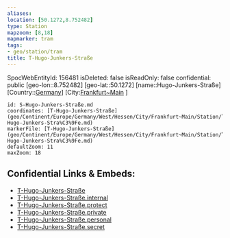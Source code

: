 ```yaml
---
aliases: 
location: [50.1272,8.752482]
type: Station 
mapzoom: [8,18] 
mapmarker: tram 
tags:
- geo/station/tram
title: T-Hugo-Junkers-Straße
---
```

SpocWebEntityId: 156481
isDeleted: false
isReadOnly: false
confidential: public
[geo-lon::8.752482]
[geo-lat::50.1272]
[name::Hugo-Junkers-Straße]
[Country::[Germany](geo/Continent/Europe/Germany.md)]
[City:[Frankfurt~Main](geo/Continent/Europe/Germany/West/Hessen/City/Frankfurt~Main.md) ]


```leaflet
id: S-Hugo-Junkers-Straße.md
coordinates: [T-Hugo-Junkers-Straße](geo/Continent/Europe/Germany/West/Hessen/City/Frankfurt~Main/Station/T-Hugo-Junkers-Stra%C3%9Fe.md)
markerFile: [T-Hugo-Junkers-Straße](geo/Continent/Europe/Germany/West/Hessen/City/Frankfurt~Main/Station/T-Hugo-Junkers-Stra%C3%9Fe.md)
defaultZoom: 11 
maxZoom: 18
```


## Confidential Links & Embeds: 
- [T-Hugo-Junkers-Straße](../../../../../../../../../../_public/geo/Continent/Europe/Germany/West/Hessen/City/Frankfurt~Main/Station/T-Hugo-Junkers-Stra%C3%9Fe.md) 
- [T-Hugo-Junkers-Straße.internal](../../../../../../../../../../_internal/geo/Continent/Europe/Germany/West/Hessen/City/Frankfurt~Main/Station/T-Hugo-Junkers-Stra%C3%9Fe.internal.md) 
- [T-Hugo-Junkers-Straße.protect](../../../../../../../../../../_protect/geo/Continent/Europe/Germany/West/Hessen/City/Frankfurt~Main/Station/T-Hugo-Junkers-Stra%C3%9Fe.protect.md) 
- [T-Hugo-Junkers-Straße.private](../../../../../../../../../../_private/geo/Continent/Europe/Germany/West/Hessen/City/Frankfurt~Main/Station/T-Hugo-Junkers-Stra%C3%9Fe.private.md) 
- [T-Hugo-Junkers-Straße.personal](../../../../../../../../../../_personal/geo/Continent/Europe/Germany/West/Hessen/City/Frankfurt~Main/Station/T-Hugo-Junkers-Stra%C3%9Fe.personal.md) 
- [T-Hugo-Junkers-Straße.secret](../../../../../../../../../../_secret/geo/Continent/Europe/Germany/West/Hessen/City/Frankfurt~Main/Station/T-Hugo-Junkers-Stra%C3%9Fe.secret.md) 

